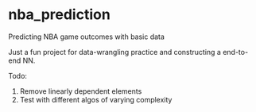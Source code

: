 # nba_prediction
Predicting NBA game outcomes with basic data

Just a fun project for data-wrangling practice and constructing a end-to-end NN.

Todo:
1) Remove linearly dependent elements
2) Test with different algos of varying complexity
